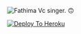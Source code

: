 ![Fathima](https://github.com/MR-JINN-OF-TG/Fathima/Fathima.jpg) 
Vc singer. 🙃


[![Deploy To Heroku](https://www.herokucdn.com/deploy/button.svg)](https://heroku.com/deploy?template=https://github.com/MR-JINN-OF-TG/ShreyaGoshal)
